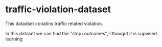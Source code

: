 # traffic-violation-dataset

This datadset conatins traffic related violation.

In this dataset we can find the "stop+outcomes", I thougut it is supvised learning 
